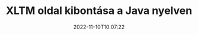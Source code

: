 ---
############################# Static ############################
layout: "auto-gen-merger"
date: 2022-11-10T10:07:22
draft: false
otherformats: pdf pps ppsx ppt pptx rtf tex vdx vsdm vsdx vssm vssx vstm vstx vsx vtx

############################# Head ############################
head_title: "XLTM oldal kibontása a Java nyelven"
head_description: "Gyorsan kibonthatja az oldalakat egy XLTM fájlból a Java nyelven. Mentse el a kiválasztott oldalakat tartalmazó új dokumentumot a dokumentum-egyesítési API segítségével."

############################# Header ############################
title: "XLTM oldal kibontása a Java nyelven"
description: "Bontsa ki az XLTM oldalt néhány soros Java kóddal."
bg_image: "https://cms.admin.containerize.com/templates/aspose/App_Themes/V3/images/bg/header1.png"
bg_overlay: false
button:
    enable: true
    icon: "fas fa-arrow-down"
    label: "Ingyenes próbaverzió letöltése"
    link: "https://downloads.groupdocs.com/merger/java"

############################# SubMenu ############################
submenu:
    enable: true

    left:
        img_alt: "GroupDocs.Merger for Java"
        image: "https://cms.admin.containerize.com/templates/groupdocs/images/product-logos/90x90-noborder/groupdocs-merger-java.png"
        product: "GroupDocs.Merger"
        platform: "Java"

    middle:
        button:

            # button loop
            - link: "https://apireference.groupdocs.com/merger/java"
              text: "API-referencia"

            # button loop
            - link: "https://github.com/groupdocs-merger"
              text: "Kódpéldák"

            # button loop
            - link: "https://products.groupdocs.app/merger/family"
              text: "Élő demók"

            # button loop
            - link: "https://purchase.groupdocs.com/pricing/merger/java"
              text: "Árazás"

    right:
        link_download: "https://downloads.groupdocs.com/merger"
        link_learn: "https://docs.groupdocs.com/merger/java"
        link_buy: "https://purchase.groupdocs.com"

############################# About ############################
about:
    enable: true
    title: "A GroupDocs.Merger for Java API-ról"
    content: |
        A [GroupDocs.Merger for Java](/hu/merger/java/) egyszerű megoldást kínál számos dokumentumformátum biztonságos egyesítésére és felosztására, beleértve a PDF, Microsoft Office (Word, Excel, PowerPoint) , OneNote), OpenDocument, HTML, képek és sok más a Java alkalmazásokon belül. A kód néhány sorának hozzáadásával számos dokumentumműveletet hajthat végre, például mozgathatja, eltávolíthatja, elforgathatja, cserélheti, kivonhatja vagy módosíthatja az oldalak tájolását a dokumentumokon belül. A dokumentumok egyesítési API támogatja a dokumentumoldalak előnézetének képként történő megtekintését is a dokumentum szerkezetének, formázásának és tartalmának elemzéséhez.
        
        A GroupDocs.Merger API megfelelő választás olyan vállalati megoldásokhoz, amelyekhez fájloldal-kibontási funkciókra van szükség. Ezek az API-k jól támogatottak minden nagyobb operációs rendszeren és platformon, beleértve a J2SE 7.0 (1.7), J2SE 8.0 (1.8), Java 10-t is.

############################# Steps ############################
steps:
    enable: true
    title_left: "XLTM fájloldal kibontása a Java termékben"
    content_left: |
        A [GroupDocs.Merger for Java](/hu/merger/java/) megkönnyíti a Java fejlesztői számára, hogy kivonják a kívánt oldalakat egy XLTM fájlból, és más néven elmentsék a kiválasztott oldalakat tartalmazó új fájl néhány egyszerű lépés végrehajtásával.
        
        * Inicializálja az **ExtractOptions** oldalszámokat, amelyeknek meg kell jelenniük az eredményül kapott dokumentumban.
        * Hozzon létre új példányt az **Merger**-ból, és adja meg a forrásdokumentum elérési útját konstruktor paraméterként.
        * Hívja meg az **extractPages**-t, és adja át az **ExtractOptions** objektumot.
        * Hívja a **save** parancsot, és adja meg a fájl elérési útját az eredményül kapott dokumentum mentéséhez.

    title_right: "rendszerkövetelmények"
    content_right: |
        A GroupDocs.Merger for Java API-k minden nagyobb platformon és operációs rendszeren támogatottak. Mielőtt végrehajtaná az alábbi kódot, győződjön meg arról, hogy a következő előfeltételek telepítve vannak a rendszeren.

        * Operációs rendszerek: Microsoft Windows, Linux, MacOS
        * Fejlesztési környezetek: NetBeans, IntelliJ IDEA, Eclipse
        * Keretrendszerek: J2SE 7.0 (1.7), J2SE 8.0 (1.8), Java 10
        * Töltse le a(z) GroupDocs.Merger for Java legújabb verzióját innen: [Maven](https://repository.groupdocs.com/webapp/#/artifacts/browse/tree/General/repo/com/groupdocs/groupdocs-merger)
         
    code: |
     {{% merger/additional-styles %}}
     {{< merger/code-merger title="XLTM fájloldalak kibontása a Java példakóddal">}}

        ```java    
        // Bontsa ki az XLTM fájloldalakat a GroupDocs.Merger API segítségével
        // Inicializálja az ExtractOptions osztályt a kiválasztott oldalszámokkal
        ExtractOptions extractOptions = new ExtractOptions(new int[] { 2, 5 });

        // Példányos egyesülés a bemeneti XLTM dokumentummal
        Merger merger = new Merger("input.xltm");

        // Hívja meg az extractPages metódust, és adja át neki az ExtractOptions objektumot
        merger.extractPages(extractOptions);
    
        // Hívja a mentési metódust a kimeneti dokumentum mentéséhez a kibontott oldalakkal
        merger.save("output.xltm");
        ```
     {{< /merger/code-merger >}}

############################# Demos ############################
demos:
    enable: true
    title: "Élő bemutatók – XLTM oldal online kibontása"
    content: |
       A [GroupDocs.Merger Live Demos](https://products.groupdocs.app/splitter/extract-pages/xltm) webhely meglátogatásával azonnal kibonthatja az XLTM fájloldalakat.
       Az élő demónak a következő előnyei vannak.
        
############################# About Formats ############################
about_formats:
    enable: true

############################# More Formats ############################
more_formats:
    enable: true
    title: "Oldalak kibontása más dokumentumformátumokból"
    content: |
        A Java dokumentálja az összevonási és felosztási API-t fájlformátumokhoz és képekhez. Bontsa ki néhány népszerű fájlformátumot az alábbiak szerint.

############################# Back to top ###############################
back_to_top:
    enable: true
---